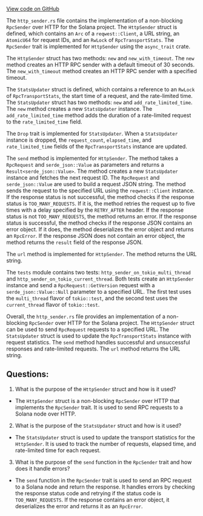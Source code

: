 
[View code on GitHub](https://github.com/solana-labs/solana/blob/master/rpc-client/src/http_sender.rs)

The `http_sender.rs` file contains the implementation of a non-blocking `RpcSender` over HTTP for the Solana project. The `HttpSender` struct is defined, which contains an `Arc` of a `reqwest::Client`, a URL string, an `AtomicU64` for request IDs, and an `RwLock` of `RpcTransportStats`. The `RpcSender` trait is implemented for `HttpSender` using the `async_trait` crate. 

The `HttpSender` struct has two methods: `new` and `new_with_timeout`. The `new` method creates an HTTP RPC sender with a default timeout of 30 seconds. The `new_with_timeout` method creates an HTTP RPC sender with a specified timeout. 

The `StatsUpdater` struct is defined, which contains a reference to an `RwLock` of `RpcTransportStats`, the start time of a request, and the rate-limited time. The `StatsUpdater` struct has two methods: `new` and `add_rate_limited_time`. The `new` method creates a new `StatsUpdater` instance. The `add_rate_limited_time` method adds the duration of a rate-limited request to the `rate_limited_time` field. 

The `Drop` trait is implemented for `StatsUpdater`. When a `StatsUpdater` instance is dropped, the `request_count`, `elapsed_time`, and `rate_limited_time` fields of the `RpcTransportStats` instance are updated. 

The `send` method is implemented for `HttpSender`. The method takes a `RpcRequest` and `serde_json::Value` as parameters and returns a `Result<serde_json::Value>`. The method creates a new `StatsUpdater` instance and fetches the next request ID. The `RpcRequest` and `serde_json::Value` are used to build a request JSON string. The method sends the request to the specified URL using the `reqwest::Client` instance. If the response status is not successful, the method checks if the response status is `TOO_MANY_REQUESTS`. If it is, the method retries the request up to five times with a delay specified by the `RETRY_AFTER` header. If the response status is not `TOO_MANY_REQUESTS`, the method returns an error. If the response status is successful, the method checks if the response JSON contains an error object. If it does, the method deserializes the error object and returns an `RpcError`. If the response JSON does not contain an error object, the method returns the `result` field of the response JSON. 

The `url` method is implemented for `HttpSender`. The method returns the URL string. 

The `tests` module contains two tests: `http_sender_on_tokio_multi_thread` and `http_sender_on_tokio_current_thread`. Both tests create an `HttpSender` instance and send a `RpcRequest::GetVersion` request with a `serde_json::Value::Null` parameter to a specified URL. The first test uses the `multi_thread` flavor of `tokio::test`, and the second test uses the `current_thread` flavor of `tokio::test`. 

Overall, the `http_sender.rs` file provides an implementation of a non-blocking `RpcSender` over HTTP for the Solana project. The `HttpSender` struct can be used to send `RpcRequest` requests to a specified URL. The `StatsUpdater` struct is used to update the `RpcTransportStats` instance with request statistics. The `send` method handles successful and unsuccessful responses and rate-limited requests. The `url` method returns the URL string.
## Questions: 
 1. What is the purpose of the `HttpSender` struct and how is it used?
- The `HttpSender` struct is a non-blocking `RpcSender` over HTTP that implements the `RpcSender` trait. It is used to send RPC requests to a Solana node over HTTP.

2. What is the purpose of the `StatsUpdater` struct and how is it used?
- The `StatsUpdater` struct is used to update the transport statistics for the `HttpSender`. It is used to track the number of requests, elapsed time, and rate-limited time for each request.

3. What is the purpose of the `send` function in the `RpcSender` trait and how does it handle errors?
- The `send` function in the `RpcSender` trait is used to send an RPC request to a Solana node and return the response. It handles errors by checking the response status code and retrying if the status code is `TOO_MANY_REQUESTS`. If the response contains an error object, it deserializes the error and returns it as an `RpcError`.